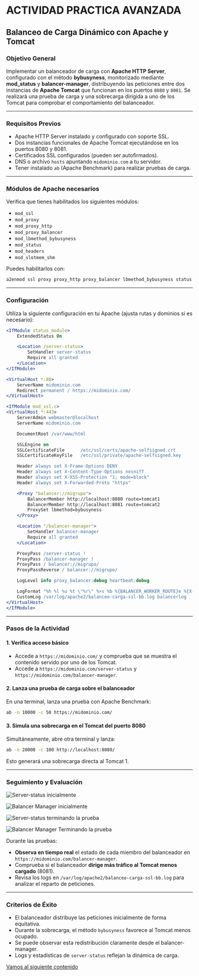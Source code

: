 
# ACTIVIDAD PRACTICA AVANZADA

## **Balanceo de Carga Dinámico con Apache y Tomcat**

### **Objetivo General**

Implementar un balanceador de carga con **Apache HTTP Server**, configurado con el método **bybusyness**, monitorizado mediante **mod\_status** y **balancer-manager**, distribuyendo las peticiones entre dos instancias de **Apache Tomcat** que funcionan en los puertos `8080` y `8081`. Se realizará una prueba de carga y una sobrecarga dirigida a uno de los Tomcat para comprobar el comportamiento del balanceador.

---

### **Requisitos Previos**

* Apache HTTP Server instalado y configurado con soporte SSL.
* Dos instancias funcionales de Apache Tomcat ejecutándose en los puertos 8080 y 8081.
* Certificados SSL configurados (pueden ser autofirmados).
* DNS o archivo `hosts` apuntando `midominio.com` a tu servidor.
* Tener instalado `ab` (Apache Benchmark) para realizar pruebas de carga.

---

### **Módulos de Apache necesarios**

Verifica que tienes habilitados los siguientes módulos:

* `mod_ssl`
* `mod_proxy`
* `mod_proxy_http`
* `mod_proxy_balancer`
* `mod_lbmethod_bybusyness`
* `mod_status`
* `mod_headers`
* `mod_slotmem_shm`

Puedes habilitarlos con:

```bash
a2enmod ssl proxy proxy_http proxy_balancer lbmethod_bybusyness status headers slotmem_shm heartbeat
```

---

### **Configuración**

Utiliza la siguiente configuración en tu Apache (ajusta rutas y dominios si es necesario):

```apache
<IfModule status_module>
    ExtendedStatus On

    <Location /server-status>
        SetHandler server-status
        Require all granted
    </Location>
</IfModule>

<VirtualHost *:80>
    ServerName midominio.com
    Redirect permanent / https://midominio.com/
</VirtualHost>

<IfModule mod_ssl.c>
<VirtualHost *:443>
    ServerAdmin webmaster@localhost
    ServerName midominio.com

    DocumentRoot /var/www/html

    SSLEngine on
    SSLCertificateFile      /etc/ssl/certs/apache-selfsigned.crt
    SSLCertificateKeyFile   /etc/ssl/private/apache-selfsigned.key

    Header always set X-Frame-Options DENY
    Header always set X-Content-Type-Options nosniff
    Header always set X-XSS-Protection "1; mode=block"
    Header always set X-Forwarded-Proto "https"

    <Proxy "balancer://migrupo">
        BalancerMember http://localhost:8080 route=tomcat1 
        BalancerMember http://localhost:8081 route=tomcat2 
        ProxySet lbmethod=bybusyness
    </Proxy>

    <Location "/balancer-manager">
	    SetHandler balancer-manager
	    Require all granted
    </Location>

    ProxyPass /server-status !
    ProxyPass /balancer-manager !
    ProxyPass / balancer://migrupo/
    ProxyPassReverse / balancer://migrupo/

    LogLevel info proxy_balancer:debug heartbeat:debug

    LogFormat "%h %l %u %t \"%r\" %>s %b %{BALANCER_WORKER_ROUTE}e %{X-Forwarded-For}i" balancerlog
    CustomLog /var/log/apache2/balanceo-carga-ssl-bb.log balancerlog
</VirtualHost>
</IfModule>
```

---

### **Pasos de la Actividad**

#### 1. **Verifica acceso básico**

* Accede a `https://midominio.com/` y comprueba que se muestra el contenido servido por uno de los Tomcat.
* Accede a `https://midominio.com/server-status` y `https://midominio.com/balancer-manager`.

#### 2. **Lanza una prueba de carga sobre el balanceador**

En una terminal, lanza una prueba con Apache Benchmark:

```bash
ab -n 10000 -c 50 https://midominio.com/
```

#### 3. **Simula una sobrecarga en el Tomcat del puerto 8080**

Simultáneamente, abre otra terminal y lanza:

```bash
ab -n 20000 -c 100 http://localhost:8080/
```

Esto generará una sobrecarga directa al Tomcat 1.

---

### **Seguimiento y Evaluación**

![Server-status inicialmente](../img/20/server-status-t1.png)

![Balancer Manager inicialmente](../img/20/load-balancer-manager-t1.png)

![Server-status terminando la prueba](../img/20/server-status-t2.png)

![Balancer Manager Terminando la prueba](../img/20/load-balancer-manager-t2.png)

Durante las pruebas:

* **Observa en tiempo real** el estado de cada miembro del balanceador en `https://midominio.com/balancer-manager`.
* Comprueba si el balanceador **dirige más tráfico al Tomcat menos cargado** (8081).
* Revisa los logs en `/var/log/apache2/balanceo-carga-ssl-bb.log` para analizar el reparto de peticiones.

---

### **Criterios de Éxito**

* El balanceador distribuye las peticiones inicialmente de forma equitativa.
* Durante la sobrecarga, el método `bybusyness` favorece al Tomcat menos ocupado.
* Se puede observar esta redistribución claramente desde el balancer-manager.
* Logs y estadísticas de `server-status` reflejan la dinámica de carga.



[Vamos al siguiente contenido](./20-L.md)
